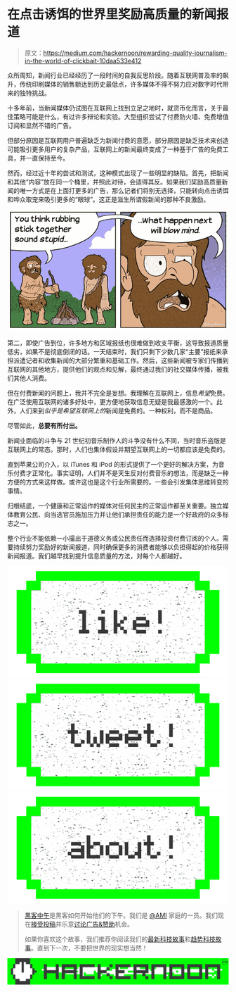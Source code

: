 # 在点击诱饵的世界里奖励高质量的新闻报道

> 原文：<https://medium.com/hackernoon/rewarding-quality-journalism-in-the-world-of-clickbait-10daa533e412>

众所周知，新闻行业已经经历了一段时间的自我反思阶段。随着互联网普及率的飙升，传统印刷媒体的销售额达到历史最低点，许多媒体不得不努力应对数字时代带来的独特挑战。

十多年前，当新闻媒体仍试图在互联网上找到立足之地时，就货币化而言，关于最佳策略可能是什么，有过许多辩论和实验。大型组织尝试了付费防火墙、免费增值订阅和显然不错的广告。

但部分原因是互联网用户普遍缺乏为新闻付费的意愿，部分原因是缺乏技术来创造可能吸引更多用户的复杂产品，互联网上的新闻最终变成了一种基于广告的免费工具，并一直保持至今。

然而，经过近十年的尝试和测试，这种模式出现了一些明显的缺陷。首先，把新闻和其他“内容”放在同一个桶里，并照此对待，会适得其反。如果我们奖励高质量新闻的唯一方式是在上面打更多的广告，那么记者们将别无选择，只能转向点击诱饵和哗众取宠来吸引更多的“眼球”。这正是滋生所谓假新闻的那种不良激励。

![](img/d78eae925e2610b29882fb9d8ad520a6.png)

第二，即使广告到位，许多地方和区域报纸也很难做到收支平衡，这导致报道质量低劣，如果不是彻底倒闭的话。一天结束时，我们只剩下少数几家“主要”报纸来承担派遣记者和收集新闻的大部分繁重和基础工作。然后，这些新闻被专家们传播到互联网的其他地方，提供他们的观点和见解，最终通过我们的社交媒体传播，被我们其他人消费。

但在付费新闻的问题上，我并不完全是妄想。我理解在互联网上，信息*希望*免费。在广泛使用互联网的诸多好处中，更方便地获取信息无疑是我最感激的一个。此外，人们来到*似乎是希望互联网上的*新闻是免费的。一种权利，而不是商品。

尽管如此，**总要有所付出。**

新闻业面临的斗争与 21 世纪初音乐制作人的斗争没有什么不同，当时音乐盗版是互联网上的常态。那时，人们也集体假设并期望互联网上的一切都应该是免费的。

直到苹果公司介入，以 iTunes 和 iPod 的形式提供了一个更好的解决方案，为音乐付费才正常化。事实证明，人们并不是天生反对付费音乐的想法，而是缺乏一种方便的方式来这样做。或许这也是这个行业所需要的。一些会引发集体思维转变的事情。

归根结底，一个健康和正常运作的媒体对任何民主的正常运作都至关重要。独立媒体教育公民、向当选官员施加压力并让他们承担责任的能力是一个好政府的众多标志之一。

整个行业不能依赖一小撮出于道德义务或公民责任而选择投资付费订阅的个人。需要持续努力奖励好的新闻报道，同时确保更多的消费者能够以负担得起的价格获得新闻报道。我们越早找到提升信息质量的方法，对每个人都越好。

[![](img/50ef4044ecd4e250b5d50f368b775d38.png)](http://bit.ly/HackernoonFB)[![](img/979d9a46439d5aebbdcdca574e21dc81.png)](https://goo.gl/k7XYbx)[![](img/2930ba6bd2c12218fdbbf7e02c8746ff.png)](https://goo.gl/4ofytp)

> [黑客中午](http://bit.ly/Hackernoon)是黑客如何开始他们的下午。我们是 [@AMI](http://bit.ly/atAMIatAMI) 家庭的一员。我们现在[接受投稿](http://bit.ly/hackernoonsubmission)并乐意[讨论广告&赞助](mailto:partners@amipublications.com)机会。
> 
> 如果你喜欢这个故事，我们推荐你阅读我们的[最新科技故事](http://bit.ly/hackernoonlatestt)和[趋势科技故事](https://hackernoon.com/trending)。直到下一次，不要把世界的现实想当然！

![](img/be0ca55ba73a573dce11effb2ee80d56.png)